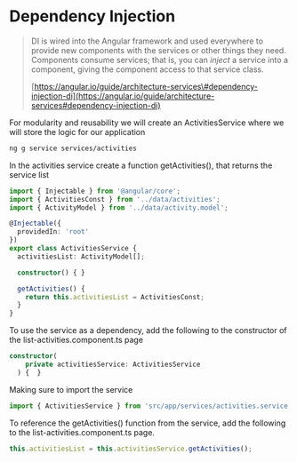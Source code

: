 # Dependency Injection

> DI is wired into the Angular framework and used everywhere to provide new components with the services or other things they need. Components consume services; that is, you can _inject_ a service into a component, giving the component access to that service class.
>
> [https://angular.io/guide/architecture-services\#dependency-injection-di](https://angular.io/guide/architecture-services#dependency-injection-di)

For modularity and reusability we will create an ActivitiesService where we will store the logic for our application

```bash
ng g service services/activities
```

In the activities service create a function getActivities\(\), that returns the service list

```typescript
import { Injectable } from '@angular/core';
import { ActivitiesConst } from '../data/activities';
import { ActivityModel } from '../data/activity.model';

@Injectable({
  providedIn: 'root'
})
export class ActivitiesService {
  activitiesList: ActivityModel[];

  constructor() { }

  getActivities() {
    return this.activitiesList = ActivitiesConst;
  }
}
```

To use the service as a dependency, add the following to the constructor of the list-activities.component.ts page

```typescript
constructor(
    private activitiesService: ActivitiesService
  ) {  }
```

Making sure to import the service

```typescript
import { ActivitiesService } from 'src/app/services/activities.service';
```

To reference the getActivities\(\) function from the service, add the following to the list-activities.component.ts page.

```typescript
this.activitiesList = this.activitiesService.getActivities();
```

